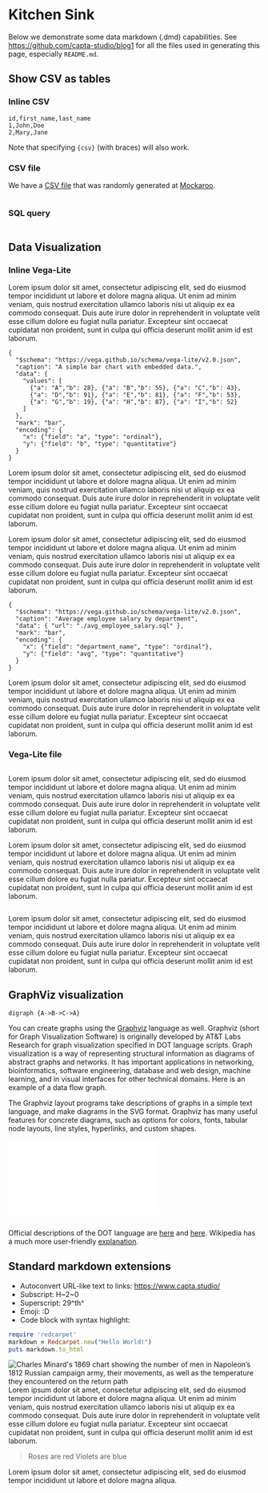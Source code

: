 # Kitchen Sink

Below we demonstrate some data markdown (.dmd) capabilities. See https://github.com/capta-studio/blog1 for all the files used in generating this page, especially `README.md`.

## Show CSV as tables

### Inline CSV
```csv
id,first_name,last_name
1,John,Doe
2,Mary,Jane
```
Note that specifying `{csv}` (with braces) will also work.

### CSV file
We have a [CSV file](people.csv) that was randomly generated at [Mockaroo](https://www.mockaroo.com/).

```{csv file=./people.csv}
```

### SQL query
```{csv file=./employees.sql}
```

## Data Visualization

### Inline Vega-Lite
Lorem ipsum dolor sit amet, consectetur adipiscing elit, sed do eiusmod tempor incididunt ut labore et dolore magna aliqua. Ut enim ad minim veniam, quis nostrud exercitation ullamco laboris nisi ut aliquip ex ea commodo consequat. Duis aute irure dolor in reprehenderit in voluptate velit esse cillum dolore eu fugiat nulla pariatur. Excepteur sint occaecat cupidatat non proident, sunt in culpa qui officia deserunt mollit anim id est laborum.
```{vgl}
{
  "$schema": "https://vega.github.io/schema/vega-lite/v2.0.json",
  "caption": "A simple bar chart with embedded data.",
  "data": {
    "values": [
      {"a": "A","b": 28}, {"a": "B","b": 55}, {"a": "C","b": 43},
      {"a": "D","b": 91}, {"a": "E","b": 81}, {"a": "F","b": 53},
      {"a": "G","b": 19}, {"a": "H","b": 87}, {"a": "I","b": 52}
    ]
  },
  "mark": "bar",
  "encoding": {
    "x": {"field": "a", "type": "ordinal"},
    "y": {"field": "b", "type": "quantitative"}
  }
}
```
Lorem ipsum dolor sit amet, consectetur adipiscing elit, sed do eiusmod tempor incididunt ut labore et dolore magna aliqua. Ut enim ad minim veniam, quis nostrud exercitation ullamco laboris nisi ut aliquip ex ea commodo consequat. Duis aute irure dolor in reprehenderit in voluptate velit esse cillum dolore eu fugiat nulla pariatur. Excepteur sint occaecat cupidatat non proident, sunt in culpa qui officia deserunt mollit anim id est laborum.

Lorem ipsum dolor sit amet, consectetur adipiscing elit, sed do eiusmod tempor incididunt ut labore et dolore magna aliqua. Ut enim ad minim veniam, quis nostrud exercitation ullamco laboris nisi ut aliquip ex ea commodo consequat. Duis aute irure dolor in reprehenderit in voluptate velit esse cillum dolore eu fugiat nulla pariatur. Excepteur sint occaecat cupidatat non proident, sunt in culpa qui officia deserunt mollit anim id est laborum.
```{vgl}
{
  "$schema": "https://vega.github.io/schema/vega-lite/v2.0.json",
  "caption": "Average employee salary by department",
  "data": { "url": "./avg_employee_salary.sql" },
  "mark": "bar",
  "encoding": {
    "x": {"field": "department_name", "type": "ordinal"},
    "y": {"field": "avg", "type": "quantitative"}
  }
}
```

Lorem ipsum dolor sit amet, consectetur adipiscing elit, sed do eiusmod tempor incididunt ut labore et dolore magna aliqua. Ut enim ad minim veniam, quis nostrud exercitation ullamco laboris nisi ut aliquip ex ea commodo consequat. Duis aute irure dolor in reprehenderit in voluptate velit esse cillum dolore eu fugiat nulla pariatur. Excepteur sint occaecat cupidatat non proident, sunt in culpa qui officia deserunt mollit anim id est laborum.

### Vega-Lite file
```{vgl file=./seattle_weather.vgl.json}
```

Lorem ipsum dolor sit amet, consectetur adipiscing elit, sed do eiusmod tempor incididunt ut labore et dolore magna aliqua. Ut enim ad minim veniam, quis nostrud exercitation ullamco laboris nisi ut aliquip ex ea commodo consequat. Duis aute irure dolor in reprehenderit in voluptate velit esse cillum dolore eu fugiat nulla pariatur. Excepteur sint occaecat cupidatat non proident, sunt in culpa qui officia deserunt mollit anim id est laborum.

Lorem ipsum dolor sit amet, consectetur adipiscing elit, sed do eiusmod tempor incididunt ut labore et dolore magna aliqua. Ut enim ad minim veniam, quis nostrud exercitation ullamco laboris nisi ut aliquip ex ea commodo consequat. Duis aute irure dolor in reprehenderit in voluptate velit esse cillum dolore eu fugiat nulla pariatur. Excepteur sint occaecat cupidatat non proident, sunt in culpa qui officia deserunt mollit anim id est laborum.
```{vgl file=./country_avg_age.vgl.json}
```
Lorem ipsum dolor sit amet, consectetur adipiscing elit, sed do eiusmod tempor incididunt ut labore et dolore magna aliqua. Ut enim ad minim veniam, quis nostrud exercitation ullamco laboris nisi ut aliquip ex ea commodo consequat. Duis aute irure dolor in reprehenderit in voluptate velit esse cillum dolore eu fugiat nulla pariatur. Excepteur sint occaecat cupidatat non proident, sunt in culpa qui officia deserunt mollit anim id est laborum.


## GraphViz visualization
```{gv engine=neato}
digraph {A->B->C->A}
```
You can create graphs using the [Graphviz](http://www.graphviz.org/) language as well. Graphviz (short for Graph Visualization Software) is originally developed by AT&T Labs Research for graph visualization specified in DOT language scripts. Graph visualization is a way of representing structural information as diagrams of abstract graphs and networks. It has important applications in networking, bioinformatics,  software engineering, database and web design, machine learning, and in visual interfaces for other technical domains. Here is an example of a data flow graph.

The Graphviz layout programs take descriptions of graphs in a simple text language, and make diagrams in the SVG format.  Graphviz has many useful features for concrete diagrams, such as options for colors, fonts, tabular node layouts, line styles, hyperlinks, and custom shapes.

![Test Graph](./flowchart.gv)

```{gv file=./flowchart.gv title="Test Graph"}
```

Official descriptions of the DOT language are [here](https://graphviz.gitlab.io/_pages/doc/info/lang.html) and [here](https://www.graphviz.org/pdf/dotguide.pdf). Wikipedia has a much more user-friendly [explanation](https://en.wikipedia.org/wiki/DOT_(graph_description_language)).

## Standard markdown extensions

- Autoconvert URL-like text to links: https://www.capta.studio/
- Subscript: H~2~0
- Superscript: 29^th^
- Emoji: :D
- Code block with syntax highlight:
```ruby
require 'redcarpet'
markdown = Redcarpet.new("Hello World!")
puts markdown.to_html
```

![Charles Minard's 1869 chart showing the number of men in Napoleon’s 1812 Russian campaign army, their movements, as well as the temperature they encountered on the return path](https://upload.wikimedia.org/wikipedia/commons/thumb/2/29/Minard.png/320px-Minard.png) Lorem ipsum dolor sit amet, consectetur adipiscing elit, sed do eiusmod tempor incididunt ut labore et dolore magna aliqua. Ut enim ad minim veniam, quis nostrud exercitation ullamco laboris nisi ut aliquip ex ea commodo consequat. Duis aute irure dolor in reprehenderit in voluptate velit esse cillum dolore eu fugiat nulla pariatur. Excepteur sint occaecat cupidatat non proident, sunt in culpa qui officia deserunt mollit anim id est laborum.

> Roses are red
> Violets are blue

Lorem ipsum dolor sit amet, consectetur adipiscing elit, sed do eiusmod tempor incididunt ut labore et dolore magna aliqua.
